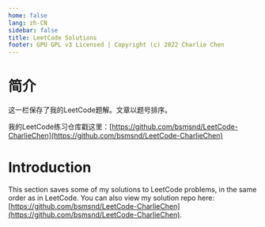 ```yaml
---
home: false
lang: zh-CN
sidebar: false
title: LeetCode Solutions
footer: GPU GPL v3 Licensed | Copyright (c) 2022 Charlie Chen
---
```

# 简介

这一栏保存了我的LeetCode题解。文章以题号排序。

我的LeetCode练习仓库戳这里：[https://github.com/bsmsnd/LeetCode-CharlieChen](https://github.com/bsmsnd/LeetCode-CharlieChen)

# Introduction

This section saves some of my solutions to LeetCode problems, in the same order as in LeetCode. You can also view my solution repo here: [https://github.com/bsmsnd/LeetCode-CharlieChen](https://github.com/bsmsnd/LeetCode-CharlieChen). 